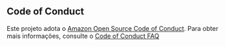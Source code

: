 ## Code of Conduct
Este projeto adota o [Amazon Open Source Code of Conduct](https://aws.github.io/code-of-conduct). 
Para obter mais informações, consulte o [Code of Conduct FAQ](https://aws.github.io/code-of-conduct-faq)

